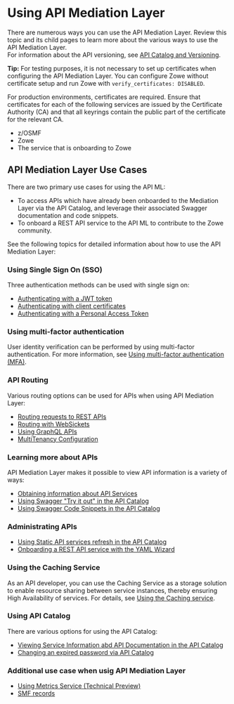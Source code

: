 # Using API Mediation Layer

There are numerous ways you can use the API Mediation Layer. Review this topic and its child pages to learn more about the various ways to use the API Mediation Layer.  
For information about the API versioning, see [API Catalog and Versioning](../../extend/extend-apiml/api-mediation-versioning.md).

**Tip:** 
For testing purposes, it is not necessary to set up certificates when configuring the API Mediation Layer. You can configure Zowe without certificate setup and run Zowe with `verify_certificates: DISABLED`.  

For production environments, certificates are required. Ensure that certificates for each of the following services are issued by the Certificate Authority (CA) and that all keyrings contain the public part of the certificate for the relevant CA.  

* z/OSMF
* Zowe
* The service that is onboarding to Zowe

## API Mediation Layer Use Cases

There are two primary use cases for using the API ML:

* To access APIs which have already been onboarded to the Mediation Layer via the API Catalog, and leverage their associated Swagger documentation and code snippets. 
* To onboard a REST API service to the API ML to contribute to the Zowe community.

See the following topics for detailed information about how to use the API Mediation Layer:  

### Using Single Sign On (SSO)

Three authentication methods can be used with single sign on:

* [Authenticating with a JWT token](../authenticating-with-jwt-token)
* [Authenticating with client certificates](../authenticating-with-client-certificates)
* [Authenticating with a Personal Access Token](./authenticating-with-personal-access-token)

### Using multi-factor authentication

User identity verification can be performed by using multi-factor authentication. For more information, see [Using multi-factor authentication (MFA)](./using-multi-factor-authentication).

### API Routing

Various routing options can be used for APIs when using API Mediation Layer:

* [Routing requests to REST APIs](./routing-requests-to-rest-apis)
* [Routing with WebSickets](../routing-with-websockets)
* [Using GraphQL APIs](use-graphql-api)
* [MultiTenancy Configuration](./api-mediation-multi-tenancy)

### Learning more about APIs 

API Mediation Layer makes it possible to view API information is a variety of ways:

* [Obtaining information about API Services](../obtaining-information-about-api-services)
* [Using Swagger "Try it out" in the API Catalog](../api-mediation-swagger-try-it-out)
* [Using Swagger Code Snippets in the API Catalog](../api-mediation-swagger-code-snippets)

### Administrating APIs

* [Using Static API services refresh in the API Catalog](../api-mediation-static-api-refresh)
* [Onboarding a REST API service with the YAML Wizard](../onboard-wizard)

### Using the Caching Service

As an API developer, you can use the Caching Service as a storage solution to enable resource sharing between service instances, thereby ensuring High Availability of services. For details, see [Using the Caching service](./api-mediation-caching-service).

### Using API Catalog

There are various options for using the API Catalog:

* [Viewing Service Information abd API Documentation in the API Catalog](../api-mediation-view-service-information-and-api-doc)
* [Changing an expired password via API Catalog](../api-mediation-change-password-via-catalog)

### Additional use case when usig API Mediation Layer

* [Using Metrics Service (Technical Preview)](../api-mediation-metrics-service)
* [SMF records](./api-mediation-smf)

